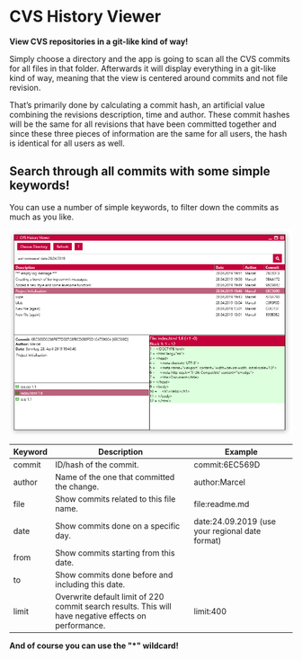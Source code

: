 # CVS History Viewer

**View CVS repositories in a git-like kind of way!**

Simply choose a directory and the app is going to scan all the CVS commits for all files in that folder. Afterwards it will display everything in a git-like kind of way, meaning that the view is centered around commits and not file revision.

That’s primarily done by calculating a commit hash, an artificial value combining the revisions description, time and author. These commit hashes will be the same for all revisions that have been committed together and since these three pieces of information are the same for all users, the hash is identical for all users as well.

## Search through all commits with some simple keywords!

You can use a number of simple keywords, to filter down the commits as much as you like.

![Overview with keyword examples](doc/overview.png)

| Keyword | Description | Example |
| ------------- | ------------- | ------------ |
| commit | ID/hash of the commit. | commit:6EC569D |
| author  | Name of the one that committed the change. | author:Marcel |
| file  | Show commits related to this file name.  | file:readme.md |
| date  | Show commits done on a specific day.  | date:24.09.2019 (use your regional date format) |
| from  | Show commits starting from this date.  | |
| to  | Show commits done before and including this date. | |
| limit  | Overwrite default limit of 220 commit search results. This will have negative effects on performance. | limit:400 |

**And of course you can use the "*" wildcard!**
